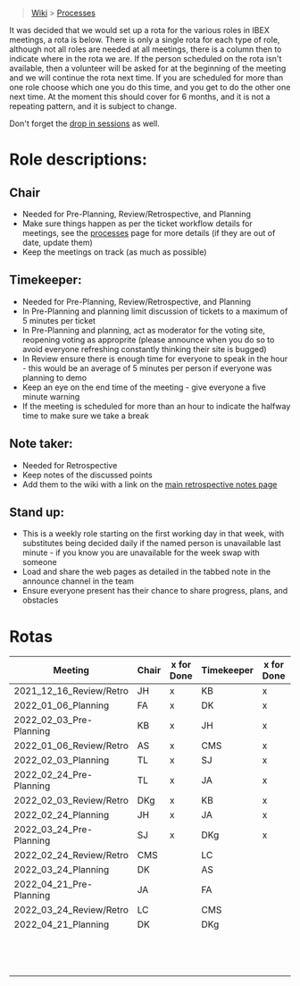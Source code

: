 > [Wiki](Home) > [Processes](Processes)

It was decided that we would set up a rota for the various roles in IBEX meetings, a rota is below. There is only a single rota for each type of role, although not all roles are needed at all meetings, there is a column then to indicate where in the rota we are. If the person scheduled on the rota isn't available, then a volunteer will be asked for at the beginning of the meeting and we will continue the rota next time. If you are scheduled for more than one role choose which one you do this time, and you get to do the other one next time. At the moment this should cover for 6 months, and it is not a repeating pattern, and it is subject to change.

Don't forget the [drop in sessions](https://github.com/ISISComputingGroup/IBEX/wiki/Instrument-Control-Drop-in-Session) as well.

# Role descriptions:
## Chair 
* Needed for Pre-Planning, Review/Retrospective, and Planning
* Make sure things happen as per the ticket workflow details for meetings, see the [processes](Processes) page for more details (if they are out of date, update them)
* Keep the meetings on track (as much as possible)

## Timekeeper:
* Needed for Pre-Planning, Review/Retrospective, and Planning
* In Pre-Planning and planning limit discussion of tickets to a maximum of 5 minutes per ticket
* In Pre-Planning and planning, act as moderator for the voting site, reopening voting as approprite (please announce when you do so to avoid everyone refreshing constantly thinking their site is bugged)
* In Review ensure there is enough time for everyone to speak in the hour - this would be an average of 5 minutes per person if everyone was planning to demo
* Keep an eye on the end time of the meeting - give everyone a five minute warning
* If the meeting is scheduled for more than an hour to indicate the halfway time to make sure we take a break

## Note taker:
* Needed for Retrospective
* Keep notes of the discussed points
* Add them to the wiki with a link on the [main retrospective notes page](Retrospective-Notes)

## Stand up:
* This is a weekly role starting on the first working day in that week, with substitutes being decided daily if the named person is unavailable last minute - if you know you are unavailable for the week swap with someone
* Load and share the web pages as detailed in the tabbed note in the announce channel in the team
* Ensure everyone present has their chance to share progress, plans, and obstacles

# Rotas

| Meeting| Chair | x for Done | Timekeeper | x for Done | Note taker | x for Done |Standup | Week Commencing | x for Done |
| ---| --- | --- | ---| --- | --- | --- |--- | --- | --- |
| 2021_12_16_Review/Retro| JH | x | KB| x | SJ| x |CMS | 03/01/2022 | x |
| 2022_01_06_Planning| FA | x | DK| x | |  |FA | 10/01/2022 | x |
| 2022_02_03_Pre-Planning| KB | x | JH| x | |  |SJ | 17/01/2022 | x |
| 2022_01_06_Review/Retro| AS | x | CMS| x | DK| x  |TL | 24/01/2022 | x |
| 2022_02_03_Planning| TL | x  | SJ| x  | |  |JA | 31/01/2022 | x |
| 2022_02_24_Pre-Planning| TL | x | JA| x | |  |DKg | 07/02/2022 | x |
| 2022_02_03_Review/Retro| DKg | x  | KB| x  | AS| x |AS | 14/02/2022 | x |
| 2022_02_24_Planning| JH | x  | JA | x | |  |KB | 21/02/2022 | x |
| 2022_03_24_Pre-Planning| SJ | x | DKg| x | |  |DK | 28/02/2022 | x |
| 2022_02_24_Review/Retro| CMS |   | LC|   | JH|   |JH | 07/03/2022 | x |
| 2022_03_24_Planning| DK |   | AS|   | |  |FA | 14/03/2022 | x |
| 2022_04_21_Pre-Planning| JA |   | FA|   | |  |JA | 21/03/2022 | |
| 2022_03_24_Review/Retro| LC |   | CMS|   | LC|   |TL | 28/03/2022 | |
| 2022_04_21_Planning| DK |   | DKg|   | |  |KB | 04/04/2022 | |
| |  |  | |  | |  |CMS | 11/04/2022 | |
| |  |  | |  | |  |LC | 18/04/2022 | |
| |  |  | |  | |  |FA | 25/04/2022 | |

